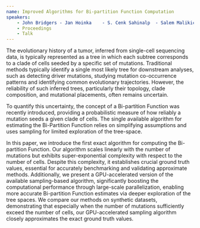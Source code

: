 ```yaml
---
name: Improved Algorithms for Bi-partition Function Computation
speakers:
	- John Bridgers	- Jan Hoinka	- S. Cenk Sahinalp	- Salem Malikic	- Teresa Przytycka	- A. Funda Erguncategories:
	- Proceedings
	- Talk
---
```


The evolutionary history of a tumor, inferred from
single-cell sequencing data, is typically represented as a
tree in which each subtree corresponds to a clade of cells
seeded by a specific set of  mutations. Traditional methods
typically identify a single most likely tree for downstream
analyses, such as detecting driver mutations, studying
mutation co-occurrence patterns and identifying common
evolutionary trajectories. However, the reliability of such
inferred trees, particularly their topology, clade
composition, and mutational placements, often remains
uncertain.

To quantify this uncertainty, the concept of a Bi-partition
Function was recently introduced, providing a probabilistic
measure of how reliably a mutation seeds a given clade of
cells. The single available algorithm for estimating the
Bi-Partition Function relies on simplifying assumptions and
uses sampling for limited exploration of the tree-space.

In this paper, we introduce the first exact algorithm for
computing the Bi-partition Function. Our algorithm scales
linearly with the number of mutations but exhibits
super-exponential complexity with respect to the number of
cells. Despite this complexity, it establishes crucial
ground truth values, essential for accurately benchmarking
and validating approximate methods. Additionally, we
present a GPU-accelerated version of the available
sampling-based algorithm, significantly boosting the
computational performance through large-scale
parallelization, enabling more accurate Bi-partition
Function estimates via deeper exploration of the tree
spaces. We compare our methods on synthetic datasets,
demonstrating that especially when the number of mutations
sufficiently exceed the number of cells, our
GPU-accelerated sampling algorithm closely approximates the
exact ground truth values.